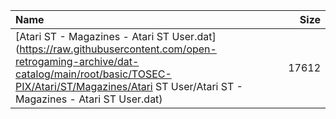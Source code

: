 |Name|Size|
|:---|---:|
|[Atari ST - Magazines - Atari ST User.dat](https://raw.githubusercontent.com/open-retrogaming-archive/dat-catalog/main/root/basic/TOSEC-PIX/Atari/ST/Magazines/Atari ST User/Atari ST - Magazines - Atari ST User.dat)|17612|
